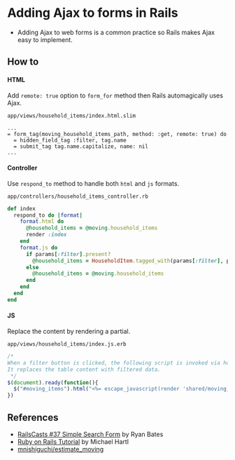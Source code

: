 # Adding Ajax to forms in Rails

- Adding Ajax to web forms is a common practice so Rails makes Ajax easy to implement.

## How to

#### HTML

Add `remote: true` option to `form_for` method then Rails automagically uses Ajax.

`app/views/household_items/index.html.slim`

```slim
...
= form_tag(moving_household_items_path, method: :get, remote: true) do
  = hidden_field_tag :filter, tag.name
  = submit_tag tag.name.capitalize, name: nil
...
```

#### Controller

Use `respond_to` method to handle both `html` and `js` formats.

`app/controllers/household_items_controller.rb`

```rb
def index
  respond_to do |format|
    format.html do
      @household_items = @moving.household_items
      render :index
    end
    format.js do
      if params[:filter].present?
        @household_items = HouseholdItem.tagged_with(params[:filter], params[:moving_id])
      else
        @household_items = @moving.household_items
      end
    end
  end
end
```

#### JS

Replace the content by rendering a partial.

`app/views/household_items/index.js.erb`

```js
/*
When a filter button is clicked, the following script is invoked via household_items#index action.
It replaces the table content with filtered data.
 */
$(document).ready(function(){
  $("#moving_items").html("<%= escape_javascript(render 'shared/moving_items', moving: @moving, household_items: @household_items) %>")
})
```

## References
- [RailsCasts #37 Simple Search Form](http://railscasts.com/episodes/37-simple-search-form) by Ryan Bates
- [Ruby on Rails Tutorial](https://www.railstutorial.org/book/following_users#sec-a_working_follow_button_with_ajax) by Michael Hartl
- [mnishiguchi/estimate_moving](https://github.com/mnishiguchi/estimate_moving/tree/master)
